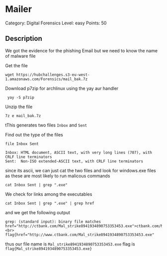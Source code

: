# Mailer


Category: Digital Forensics
Level: easy
Points: 50

## Description

We got the evidence for the phishing Email but we need to know the name of malware file 

Get the file

``` wget https://hubchallenges.s3-eu-west-1.amazonaws.com/Forensics/mail_bak.7z ```

Download p7zip for archlinux using the yay aur handler

``` yay -S p7zip```

Unzip the file

``` 7z e mail_bak.7z ```

tThis generates two files ```Inbox``` and ```Sent```

Find out the type of the files

```
file Inbox Sent

Inbox: HTML document, ASCII text, with very long lines (707), with CRLF line terminators
Sent:  Non-ISO extended-ASCII text, with CRLF line terminators
``` 

since its ascii, we can just cat the two files and look for windows.exe files as these are most likely to run malicous commands

```cat Inbox Sent | grep ".exe"```

We check for links among the executables

```
cat Inbox Sent | grep ".exe" | grep href
```
 and we get the following output
```
grep: (standard input): binary file matches
href="http://ctbank.com/Mal_strike8941934890753353453.exe">ctbank.com/Mal_strike8941934890753353453.exe</a><br>
flag{href="http://www.ctbank.com/Mal_strike8941934890753353453.exe"
```
thus our file name is ```Mal_strike8941934890753353453.exe```
flag is ```flag{Mal_strike8941934890753353453.exe}```